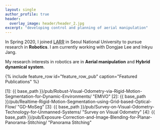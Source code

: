 ```yaml
---
layout: single
author_profile: true
header:
  overlay_image: header/header_2.jpg
excerpt: "developing control and planning of aerial manipulation"
---
```


In Spring 2020, I joined <a href="http://larr.snu.ac.kr/" target="_blank">LARR</a> in Seoul National University to pursue research in **Robotics**. I am currently working with Dongjae Lee and Inkyu Jang.

[comment]: <> (I am very grateful for the many friends, advisors and my family which support me on this journey.)
[comment]: <> (### developing artificial 3D perception)

My research interests in robotics are in **Aerial manipulation** and **Hybrid dynamical system**.

{% include feature_row id="feature_row_pub" caption="Featured Publications" %}

[1]: {{ base_path }}/pub/Robust-Visual-Odometry-via-Rigid-Motion-Segmentation-for-Dynamic-Environments/ "EMIVO"
[2]: {{ base_path }}/pub/Realtime-Rigid-Motion-Segmentation-using-Grid-based-Optical-Flow/ "GD-MoSeg"
[3]: {{ base_path }}/pub/Survey-on-Visual-Odometry-Technology-for-Unmanned-Systems/ "Survey on Visual Odometry"
[4]: {{ base_path }}/pub/Exposure-Correction-and-Image-Blending-for-Planar-Panorama-Stitching/ "Panorama Stitching"

